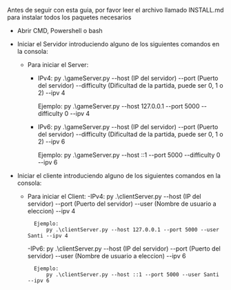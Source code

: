 Antes de seguir con esta guia, por favor leer el archivo llamado INSTALL.md para instalar todos los paquetes necesarios

- Abrir CMD, Powershell o bash
- Iniciar el Servidor introduciendo alguno de los siguientes comandos en la consola:
    - Para iniciar el Server:
        - IPv4:
            py .\gameServer.py --host (IP del servidor) --port (Puerto del servidor) --difficulty (Dificultad de la partida, puede ser 0, 1 o 2) --ipv 4

            Ejemplo:
                py .\gameServer.py --host 127.0.0.1 --port 5000 --difficulty 0 --ipv 4
        
        - IPv6:
            py .\gameServer.py --host (IP del servidor) --port (Puerto del servidor) --difficulty (Dificultad de la partida, puede ser 0, 1 o 2) --ipv 6

            Ejemplo:
                py .\gameServer.py --host ::1 --port 5000 --difficulty 0 --ipv 6

- Iniciar el cliente introduciendo alguno de los siguientes comandos en la consola:
    - Para iniciar el Client: 
        -IPv4:
            py .\clientServer.py --host (IP del servidor) --port (Puerto del servidor) --user (Nombre de usuario a eleccion) --ipv 4

            Ejemplo:
                py .\clientServer.py --host 127.0.0.1 --port 5000 --user Santi --ipv 4

        -IPv6:
            py .\clientServer.py --host (IP del servidor) --port (Puerto del servidor) --user (Nombre de usuario a eleccion) --ipv 6

            Ejemplo:
                py .\clientServer.py --host ::1 --port 5000 --user Santi --ipv 6
    
    

